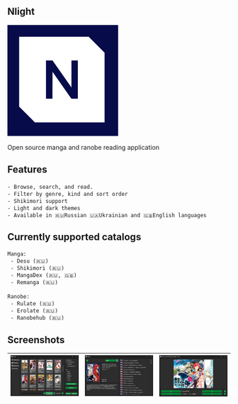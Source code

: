 ## Nlight

![Nlight](./.github/Images/app_icon.png)

Open source manga and ranobe reading application


## Features
    - Browse, search, and read.
    - Filter by genre, kind and sort order
    - Shikimori support
    - Light and dark themes
    - Available in 🇷🇺Russian 🇺🇦Ukrainian and 🇬🇧English languages


## Currently supported catalogs
    Manga:
     - Desu (🇷🇺)
     - Shikimori (🇷🇺)
     - MangaDex (🇷🇺, 🇬🇧)
     - Remanga (🇷🇺)

    Ranobe:
     - Rulate (🇷🇺)
     - Erolate (🇷🇺)
     - Ranobehub (🇷🇺)


## Screenshots
| ![desu_1](./.github/Screenshots/nl_1.png) | ![desu_2](./.github/Screenshots/nl_2.png) | ![desu_3](./.github/Screenshots/nl_3.png) |
|-------------------------------------------|-------------------------------------------|-------------------------------------------|
